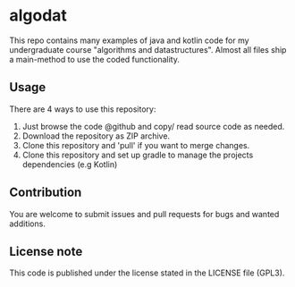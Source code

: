 # algodat
This repo contains many examples of java and kotlin code for my undergraduate course "algorithms and datastructures".
Almost all files ship a main-method to use the coded functionality.

## Usage
There are 4 ways to use this repository:
1. Just browse the code @github and copy/ read source code as needed.
2. Download the repository as ZIP archive.
3. Clone this repository and 'pull' if you want to merge changes.
4. Clone this repository and set up gradle to manage the projects dependencies (e.g Kotlin)

## Contribution
You are welcome to submit issues and pull requests for bugs and wanted additions.

## License note
This code is published under the license stated in the LICENSE file (GPL3).
